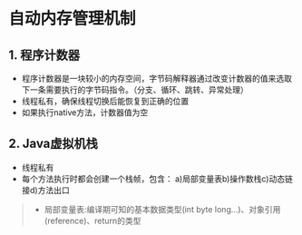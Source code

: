 # 自动内存管理机制
## 1. 程序计数器
- 程序计数器是一块较小的内存空间，字节码解释器通过改变计数器的值来选取下一条需要执行的字节码指令。（分支、循环、跳转、异常处理）
- 线程私有，确保线程切换后能恢复到正确的位置
- 如果执行native方法，计数器值为空

## 2. Java虚拟机栈
- 线程私有
- 每个方法执行时都会创建一个栈帧，包含：
a)局部变量表b)操作数栈c)动态链接d)方法出口
>  - 局部变量表:编译期可知的基本数据类型(int byte long...)、对象引用(reference)、return的类型

